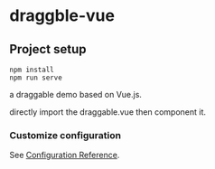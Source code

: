 # draggble-vue

## Project setup
```
npm install
npm run serve
```

a draggable demo based on Vue.js.

directly import the draggable.vue then component it.


### Customize configuration
See [Configuration Reference](https://cli.vuejs.org/config/).
